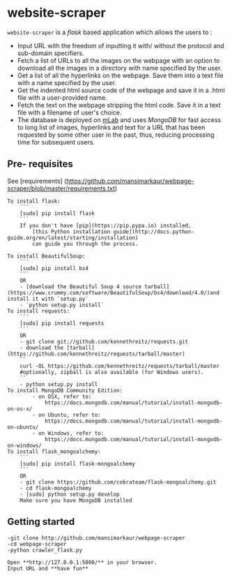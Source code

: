 # website-scraper
`website-scraper` is a *flask* based application which allows the users to :

- Input URL with the freedom of inputting it with/ without the protocol and sub-domain specifiers.
- Fetch a list of URLs to all the images on the webpage with an option to download all the images in a directory with name specified by the user.
- Get a list of all the hyperlinks on the webpage. Save them into a text file with a name specified by the user.
- Get the indented html source code of the webpage  and save it in a .html file with a user-provided name.
- Fetch the text on the webpage stripping the html code. Save it in a text file with a filename of user's choice.
- The database is deployed on [mLab](http://mlab.com/) and uses *MongoDB* for fast access to long list of images, hyperlinks and text for a URL that has been requested by some other user in the past, thus, reducing processing time for subsequent users.

## Pre- requisites
 See [requirements] (https://github.com/mansimarkaur/webpage-scraper/blob/master/requirements.txt)
	 
	To install flask:
		```
	 	[sudo] pip install flask
	 	```
	 	If you don't have [pip](https://pip.pypa.io) installed,
    		[this Python installation guide](http://docs.python-guide.org/en/latest/starting/installation)
     		can guide you through the process.

	To install BeautifulSoup:
	 	```
	 	[sudo] pip install bs4
	 	```
	 	OR
	 	- [download the Beautiful Soup 4 source tarball](https://www.crummy.com/software/BeautifulSoup/bs4/download/4.0/)and install it with `setup.py`
	 	- `python setup.py install`
	To install requests:
		```
	 	[sudo] pip install requests
	 	```
	 	OR
	 	- git clone git://github.com/kennethreitz/requests.git
	 	- download the [tarball](https://github.com/kennethreitz/requests/tarball/master)
	 	``
	 	curl -OL https://github.com/kennethreitz/requests/tarball/master
	 	#optionally, zipball is also available (for Windows users).
	 	``
	 	- python setup.py install
	To install MongoDB Community Edition:
			- on OSX, refer to:
				https://docs.mongodb.com/manual/tutorial/install-mongodb-on-os-x/
			- on Ubuntu, refer to:
				https://docs.mongodb.com/manual/tutorial/install-mongodb-on-ubuntu/
			- on Windows, refer to:
				https://docs.mongodb.com/manual/tutorial/install-mongodb-on-windows/
	To install flask_mongoalchemy:
	 	```
	 	[sudo] pip install flask-mongoalchemy
	 	```
	 	OR
	 	- git clone https://github.com/cobrateam/flask-mongoalchemy.git
	 	- cd flask-mongoalchemy
	 	- [sudo] python setup.py develop
	 	Make sure you have MongoDB installed

## Getting started
	
	-git clone http://github.com/mansimarkaur/webpage-scraper 
	-cd webpage-scraper
	-python crawler_flask.py

	Open **http://127.0.0.1:5000/** in your browser.
	Input URL and **have fun** 
	

	
